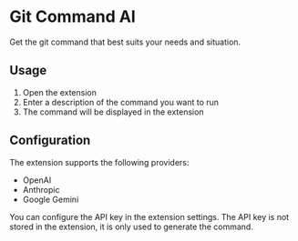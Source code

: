 # Git Command AI

Get the git command that best suits your needs and situation.

## Usage

1. Open the extension
2. Enter a description of the command you want to run
3. The command will be displayed in the extension

## Configuration

The extension supports the following providers:

- OpenAI
- Anthropic
- Google Gemini

You can configure the API key in the extension settings. The API key is not stored in the extension, it is only used to generate the command.